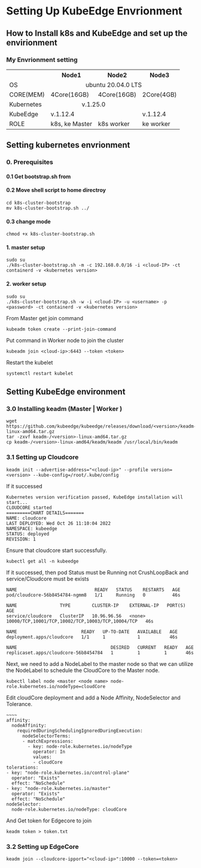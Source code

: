 # Setting Up KubeEdge Envrionment
## How to Install k8s and KubeEdge and set up the envirionment 
### My Envrionment setting 
<table class="center">
  <tr>
    <th></th>
    <th>Node1</th>
    <th>Node2</th>
    <th>Node3</th>
  </tr>
  <tr>
    <td>OS</td>
    <td colspan="3" style="text-align: center;">ubuntu 20.04.0 LTS</td> <!-- 이 셀은 가운데 정렬됩니다. -->
  </tr>
  <tr>
    <td>CORE(MEM)</td>
    <td>4Core(16GB)</td>
    <td>4Core(16GB)</td>
    <td>2Core(4GB)</td>
  </tr>
  <tr>
    <td>Kubernetes</td>
    <td colspan="2" style="text-align: center;">v.1.25.0</td> <!-- 이 셀도 가운데 정렬됩니다. -->
    <td></td> <!-- 이 셀은 비어 있지만, 마크업에서는 필요합니다. -->
  </tr>
  <tr>
    <td>KubeEdge</td>
    <td>v.1.12.4</td>
    <td></td> <!-- 이 셀은 비어 있습니다. -->
    <td>v.1.12.4</td>
  </tr>
  <tr>
    <td>ROLE</td>
    <td>k8s, ke Master</td>
    <td>k8s worker</td>
    <td>ke worker</td>
  </tr>
</table>



## Setting kubernetes envrionment
### 0. Prerequisites
#### 0.1 Get bootstrap.sh from ###
#### 0.2 Move shell script to home directroy
```
cd k8s-cluster-bootstrap
mv k8s-cluster-bootstrap.sh ../
```
#### 0.3 change mode
```
chmod +x k8s-cluster-bootstrap.sh 
```
#### 1. master setup
```
sudo su
./k8s-cluster-bootstrap.sh -m -c 192.168.0.0/16 -i <cloud-IP> -ct containerd -v <kubernetes version>
```
#### 2. worker setup
```
sudo su
./k8s-cluster-bootstrap.sh -w -i <cloud-IP> -u <username> -p <password> -ct containerd -v <kubernetes version>
```
From Master get join command
```
kubeadm token create --print-join-command 
```
Put command in Worker node to join the cluster 
```
kubeadm join <cloud-ip>:6443 --token <token>
```
Restart the kubelet
```
systemctl restart kubelet
```

## Setting KubeEdge environment
### 3.0 Installing keadm (Master | Worker )
```
wget https://github.com/kubeedge/kubeedge/releases/download/<version>/keadm-/<version>-linux-amd64.tar.gz
tar -zxvf keadm-/<version>-linux-amd64.tar.gz
cp keadm-/<version>-linux-amd64/keadm/keadm /usr/local/bin/keadm
```
### 3.1 Setting up Cloudcore
```
keadm init --advertise-address="<cloud-ip>" --profile version=<version> --kube-config=/root/.kube/config
```
If it successed
```
Kubernetes version verification passed, KubeEdge installation will start...
CLOUDCORE started
=========CHART DETAILS=======
NAME: cloudcore
LAST DEPLOYED: Wed Oct 26 11:10:04 2022
NAMESPACE: kubeedge
STATUS: deployed
REVISION: 1
```
Ensure that cloudcore start successfully.
```
kubectl get all -n kubeedge
```
If it successed, then pod Status must be Running not CrushLoopBack and service/Cloudcore must be exists
```
NAME                             READY   STATUS    RESTARTS   AGE
pod/cloudcore-56b8454784-ngmm8   1/1     Running   0          46s

NAME                TYPE        CLUSTER-IP    EXTERNAL-IP   PORT(S)                                             AGE
service/cloudcore   ClusterIP   10.96.96.56   <none>        10000/TCP,10001/TCP,10002/TCP,10003/TCP,10004/TCP   46s

NAME                        READY   UP-TO-DATE   AVAILABLE   AGE
deployment.apps/cloudcore   1/1     1            1           46s

NAME                                   DESIRED   CURRENT   READY   AGE
replicaset.apps/cloudcore-56b8454784   1         1         1       46s
```
Next, we need to add a NodeLabel to the master node so that we can utilize the NodeLabel to schedule the CloudCore to the Master node.
```
kubectl label node <master <node name> node-role.kubernetes.io/nodeType=cloudCore
```
Edit cloudCore deployment and add a Node Affinity, NodeSelector and Tolerance.
```
~~~~
affinity:
  nodeAffinity:
    requiredDuringSchedulingIgnoredDuringExecution:
      nodeSelectorTerms:
      - matchExpressions:
        - key: node-role.kubernetes.io/nodeType
          operator: In
          values:
          - cloudCore
tolerations:
- key: "node-role.kubernetes.io/control-plane"
  operator: "Exists"
  effect: "NoSchedule"
- key: "node-role.kubernetes.io/master"
  operator: "Exists"
  effect: "NoSchedule"
nodeSelector:
  node-role.kubernetes.io/nodeType: cloudCore
```
And Get token for Edgecore to join
```
keadm token > token.txt
```
### 3.2 Setting up EdgeCore
```
keadm join --cloudcore-ipport="<cloud-ip>":10000 --token=<token>
```



